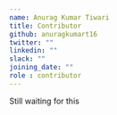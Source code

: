 ```yaml
---
name: Anurag Kumar Tiwari
title: Contributor
github: anuragkumart16
twitter: ""
linkedin: ""
slack: ""
joining_date: ""
role : contributor
---
```


Still waiting for this
